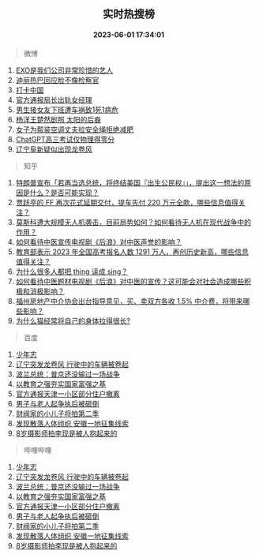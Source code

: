 <div align="center"><h2>实时热搜榜</h2><h4>2023-06-01 17:34:01</h4></div>

> 微博  

1. [EXO是我们公司非常珍惜的艺人](https://s.weibo.com/weibo?q=%23EXO%E6%98%AF%E6%88%91%E4%BB%AC%E5%85%AC%E5%8F%B8%E9%9D%9E%E5%B8%B8%E7%8F%8D%E6%83%9C%E7%9A%84%E8%89%BA%E4%BA%BA%23&t=31&band_rank=1&Refer=top)<br />
2. [迪丽热巴回应脸不像检察官](https://s.weibo.com/weibo?q=%23%E8%BF%AA%E4%B8%BD%E7%83%AD%E5%B7%B4%E5%9B%9E%E5%BA%94%E8%84%B8%E4%B8%8D%E5%83%8F%E6%A3%80%E5%AF%9F%E5%AE%98%23&t=31&band_rank=2&Refer=top)<br />
3. [打卡中国](https://s.weibo.com/weibo?q=%23%E6%89%93%E5%8D%A1%E4%B8%AD%E5%9B%BD%23&t=31&band_rank=3&Refer=top)<br />
4. [官方通报局长出轨女经理](https://s.weibo.com/weibo?q=%23%E5%AE%98%E6%96%B9%E9%80%9A%E6%8A%A5%E5%B1%80%E9%95%BF%E5%87%BA%E8%BD%A8%E5%A5%B3%E7%BB%8F%E7%90%86%23&t=31&band_rank=4&Refer=top)<br />
5. [男生接女友下班遭车祸致1死1病危](https://s.weibo.com/weibo?q=%23%E7%94%B7%E7%94%9F%E6%8E%A5%E5%A5%B3%E5%8F%8B%E4%B8%8B%E7%8F%AD%E9%81%AD%E8%BD%A6%E7%A5%B8%E8%87%B41%E6%AD%BB1%E7%97%85%E5%8D%B1%23&t=31&band_rank=5&Refer=top)<br />
6. [杨洋王楚然剧照 太阳的后裔](https://s.weibo.com/weibo?q=%E6%9D%A8%E6%B4%8B%E7%8E%8B%E6%A5%9A%E7%84%B6%E5%89%A7%E7%85%A7%20%E5%A4%AA%E9%98%B3%E7%9A%84%E5%90%8E%E8%A3%94&t=31&band_rank=6&Refer=top)<br />
7. [女子为帮装空调丈夫拉安全绳拒绝减肥](https://s.weibo.com/weibo?q=%23%E5%A5%B3%E5%AD%90%E4%B8%BA%E5%B8%AE%E8%A3%85%E7%A9%BA%E8%B0%83%E4%B8%88%E5%A4%AB%E6%8B%89%E5%AE%89%E5%85%A8%E7%BB%B3%E6%8B%92%E7%BB%9D%E5%87%8F%E8%82%A5%23&t=31&band_rank=7&Refer=top)<br />
8. [ChatGPT高三考试仅物理得零分](https://s.weibo.com/weibo?q=%23ChatGPT%E9%AB%98%E4%B8%89%E8%80%83%E8%AF%95%E4%BB%85%E7%89%A9%E7%90%86%E5%BE%97%E9%9B%B6%E5%88%86%23&t=31&band_rank=8&Refer=top)<br />
9. [辽宁阜新疑似出现龙卷风](https://s.weibo.com/weibo?q=%23%E8%BE%BD%E5%AE%81%E9%98%9C%E6%96%B0%E7%96%91%E4%BC%BC%E5%87%BA%E7%8E%B0%E9%BE%99%E5%8D%B7%E9%A3%8E%23&t=31&band_rank=9&Refer=top)<br />

> 知乎  

1. [特朗普宣布「若再当选总统，将终结美国『出生公民权』」，提出这一想法的原因是什么？是否可能实现？](https://www.zhihu.com/question/604042043)<br />
2. [贾跃亭的 FF 再次花式延期交付，提车先付 220 万元全款，哪些信息值得关注？](https://www.zhihu.com/question/604057913)<br />
3. [莫斯科遭大规模无人机袭击，目前局势如何？如何看待无人机在现代战争中的作用？](https://www.zhihu.com/question/604170757)<br />
4. [如何看待中医宣传电视剧《后浪》对中医声誉的影响？](https://www.zhihu.com/question/602238708)<br />
5. [教育部表示 2023 年全国高考报名人数 1291 万人，再创历史新高，哪些信息值得关注？](https://www.zhihu.com/question/604181829)<br />
6. [为什么很多人都把 thing 读成 sing？](https://www.zhihu.com/question/592089213)<br />
7. [如何看待中医题材电视剧《后浪》对中医的宣传？这可能会对社会造成哪些积极和消极影响？](https://www.zhihu.com/question/600901972)<br />
8. [福州房地产中介协会出台指导意见，买、卖双方各收 1.5% 中介费，将带来哪些影响？](https://www.zhihu.com/question/604212660)<br />
9. [为什么猫经常将自己的身体拉得很长?](https://www.zhihu.com/question/588627524)<br />

> 百度  

1. [少年志](https://www.baidu.com/s?wd=%E5%B0%91%E5%B9%B4%E5%BF%97&sa=fyb_news&rsv_dl=fyb_news)<br />
2. [辽宁突发龙卷风 行驶中的车辆被卷起](https://www.baidu.com/s?wd=%E8%BE%BD%E5%AE%81%E7%AA%81%E5%8F%91%E9%BE%99%E5%8D%B7%E9%A3%8E+%E8%A1%8C%E9%A9%B6%E4%B8%AD%E7%9A%84%E8%BD%A6%E8%BE%86%E8%A2%AB%E5%8D%B7%E8%B5%B7&sa=fyb_news&rsv_dl=fyb_news)<br />
3. [波兰总统：普京还没输过一场战争](https://www.baidu.com/s?wd=%E6%B3%A2%E5%85%B0%E6%80%BB%E7%BB%9F%EF%BC%9A%E6%99%AE%E4%BA%AC%E8%BF%98%E6%B2%A1%E8%BE%93%E8%BF%87%E4%B8%80%E5%9C%BA%E6%88%98%E4%BA%89&sa=fyb_news&rsv_dl=fyb_news)<br />
4. [以教育之强夯实国家富强之基](https://www.baidu.com/s?wd=%E4%BB%A5%E6%95%99%E8%82%B2%E4%B9%8B%E5%BC%BA%E5%A4%AF%E5%AE%9E%E5%9B%BD%E5%AE%B6%E5%AF%8C%E5%BC%BA%E4%B9%8B%E5%9F%BA&sa=fyb_news&rsv_dl=fyb_news)<br />
5. [官方通报天津一小区部分住户撤离](https://www.baidu.com/s?wd=%E5%AE%98%E6%96%B9%E9%80%9A%E6%8A%A5%E5%A4%A9%E6%B4%A5%E4%B8%80%E5%B0%8F%E5%8C%BA%E9%83%A8%E5%88%86%E4%BD%8F%E6%88%B7%E6%92%A4%E7%A6%BB&sa=fyb_news&rsv_dl=fyb_news)<br />
6. [男子与老人起争执后被砸倒](https://www.baidu.com/s?wd=%E7%94%B7%E5%AD%90%E4%B8%8E%E8%80%81%E4%BA%BA%E8%B5%B7%E4%BA%89%E6%89%A7%E5%90%8E%E8%A2%AB%E7%A0%B8%E5%80%92&sa=fyb_news&rsv_dl=fyb_news)<br />
7. [财阀家的小儿子将拍第二季](https://www.baidu.com/s?wd=%E8%B4%A2%E9%98%80%E5%AE%B6%E7%9A%84%E5%B0%8F%E5%84%BF%E5%AD%90%E5%B0%86%E6%8B%8D%E7%AC%AC%E4%BA%8C%E5%AD%A3&sa=fyb_news&rsv_dl=fyb_news)<br />
8. [发现散落人体组织 安徽一地征集线索](https://www.baidu.com/s?wd=%E5%8F%91%E7%8E%B0%E6%95%A3%E8%90%BD%E4%BA%BA%E4%BD%93%E7%BB%84%E7%BB%87+%E5%AE%89%E5%BE%BD%E4%B8%80%E5%9C%B0%E5%BE%81%E9%9B%86%E7%BA%BF%E7%B4%A2&sa=fyb_news&rsv_dl=fyb_news)<br />
9. [8岁摄影师拍李现是被人抱起来的](https://www.baidu.com/s?wd=8%E5%B2%81%E6%91%84%E5%BD%B1%E5%B8%88%E6%8B%8D%E6%9D%8E%E7%8E%B0%E6%98%AF%E8%A2%AB%E4%BA%BA%E6%8A%B1%E8%B5%B7%E6%9D%A5%E7%9A%84&sa=fyb_news&rsv_dl=fyb_news)<br />

> 哔哩哔哩  

1. [少年志](https://www.baidu.com/s?wd=%E5%B0%91%E5%B9%B4%E5%BF%97&sa=fyb_news&rsv_dl=fyb_news)<br />
2. [辽宁突发龙卷风 行驶中的车辆被卷起](https://www.baidu.com/s?wd=%E8%BE%BD%E5%AE%81%E7%AA%81%E5%8F%91%E9%BE%99%E5%8D%B7%E9%A3%8E+%E8%A1%8C%E9%A9%B6%E4%B8%AD%E7%9A%84%E8%BD%A6%E8%BE%86%E8%A2%AB%E5%8D%B7%E8%B5%B7&sa=fyb_news&rsv_dl=fyb_news)<br />
3. [波兰总统：普京还没输过一场战争](https://www.baidu.com/s?wd=%E6%B3%A2%E5%85%B0%E6%80%BB%E7%BB%9F%EF%BC%9A%E6%99%AE%E4%BA%AC%E8%BF%98%E6%B2%A1%E8%BE%93%E8%BF%87%E4%B8%80%E5%9C%BA%E6%88%98%E4%BA%89&sa=fyb_news&rsv_dl=fyb_news)<br />
4. [以教育之强夯实国家富强之基](https://www.baidu.com/s?wd=%E4%BB%A5%E6%95%99%E8%82%B2%E4%B9%8B%E5%BC%BA%E5%A4%AF%E5%AE%9E%E5%9B%BD%E5%AE%B6%E5%AF%8C%E5%BC%BA%E4%B9%8B%E5%9F%BA&sa=fyb_news&rsv_dl=fyb_news)<br />
5. [官方通报天津一小区部分住户撤离](https://www.baidu.com/s?wd=%E5%AE%98%E6%96%B9%E9%80%9A%E6%8A%A5%E5%A4%A9%E6%B4%A5%E4%B8%80%E5%B0%8F%E5%8C%BA%E9%83%A8%E5%88%86%E4%BD%8F%E6%88%B7%E6%92%A4%E7%A6%BB&sa=fyb_news&rsv_dl=fyb_news)<br />
6. [男子与老人起争执后被砸倒](https://www.baidu.com/s?wd=%E7%94%B7%E5%AD%90%E4%B8%8E%E8%80%81%E4%BA%BA%E8%B5%B7%E4%BA%89%E6%89%A7%E5%90%8E%E8%A2%AB%E7%A0%B8%E5%80%92&sa=fyb_news&rsv_dl=fyb_news)<br />
7. [财阀家的小儿子将拍第二季](https://www.baidu.com/s?wd=%E8%B4%A2%E9%98%80%E5%AE%B6%E7%9A%84%E5%B0%8F%E5%84%BF%E5%AD%90%E5%B0%86%E6%8B%8D%E7%AC%AC%E4%BA%8C%E5%AD%A3&sa=fyb_news&rsv_dl=fyb_news)<br />
8. [发现散落人体组织 安徽一地征集线索](https://www.baidu.com/s?wd=%E5%8F%91%E7%8E%B0%E6%95%A3%E8%90%BD%E4%BA%BA%E4%BD%93%E7%BB%84%E7%BB%87+%E5%AE%89%E5%BE%BD%E4%B8%80%E5%9C%B0%E5%BE%81%E9%9B%86%E7%BA%BF%E7%B4%A2&sa=fyb_news&rsv_dl=fyb_news)<br />
9. [8岁摄影师拍李现是被人抱起来的](https://www.baidu.com/s?wd=8%E5%B2%81%E6%91%84%E5%BD%B1%E5%B8%88%E6%8B%8D%E6%9D%8E%E7%8E%B0%E6%98%AF%E8%A2%AB%E4%BA%BA%E6%8A%B1%E8%B5%B7%E6%9D%A5%E7%9A%84&sa=fyb_news&rsv_dl=fyb_news)<br />
